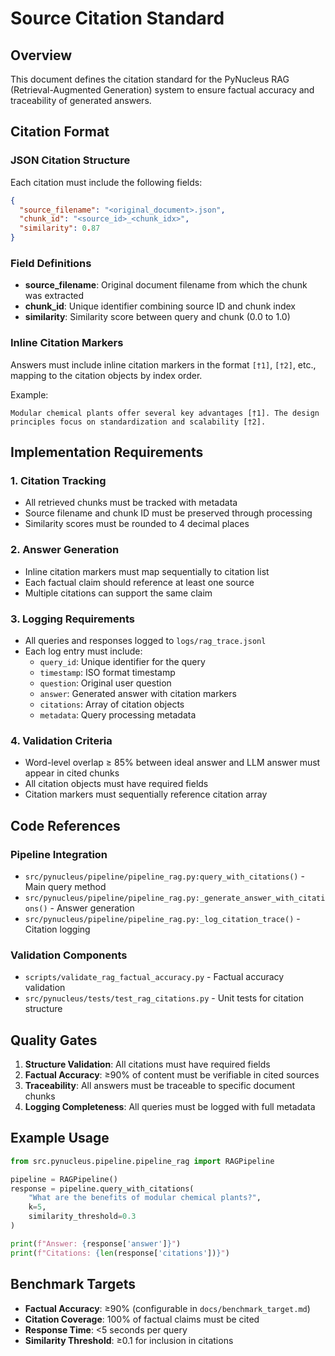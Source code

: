 # Source Citation Standard

## Overview

This document defines the citation standard for the PyNucleus RAG (Retrieval-Augmented Generation) system to ensure factual accuracy and traceability of generated answers.

## Citation Format

### JSON Citation Structure

Each citation must include the following fields:

```json
{
  "source_filename": "<original_document>.json",
  "chunk_id": "<source_id>_<chunk_idx>",
  "similarity": 0.87
}
```

### Field Definitions

- **source_filename**: Original document filename from which the chunk was extracted
- **chunk_id**: Unique identifier combining source ID and chunk index
- **similarity**: Similarity score between query and chunk (0.0 to 1.0)

### Inline Citation Markers

Answers must include inline citation markers in the format `[†1]`, `[†2]`, etc., mapping to the citation objects by index order.

Example:
```
Modular chemical plants offer several key advantages [†1]. The design principles focus on standardization and scalability [†2].
```

## Implementation Requirements

### 1. Citation Tracking
- All retrieved chunks must be tracked with metadata
- Source filename and chunk ID must be preserved through processing
- Similarity scores must be rounded to 4 decimal places

### 2. Answer Generation
- Inline citation markers must map sequentially to citation list
- Each factual claim should reference at least one source
- Multiple citations can support the same claim

### 3. Logging Requirements
- All queries and responses logged to `logs/rag_trace.jsonl`
- Each log entry must include:
  - `query_id`: Unique identifier for the query
  - `timestamp`: ISO format timestamp
  - `question`: Original user question
  - `answer`: Generated answer with citation markers
  - `citations`: Array of citation objects
  - `metadata`: Query processing metadata

### 4. Validation Criteria
- Word-level overlap ≥ 85% between ideal answer and LLM answer must appear in cited chunks
- All citation objects must have required fields
- Citation markers must sequentially reference citation array

## Code References

### Pipeline Integration
- `src/pynucleus/pipeline/pipeline_rag.py:query_with_citations()` - Main query method
- `src/pynucleus/pipeline/pipeline_rag.py:_generate_answer_with_citations()` - Answer generation
- `src/pynucleus/pipeline/pipeline_rag.py:_log_citation_trace()` - Citation logging

### Validation Components
- `scripts/validate_rag_factual_accuracy.py` - Factual accuracy validation
- `src/pynucleus/tests/test_rag_citations.py` - Unit tests for citation structure

## Quality Gates

1. **Structure Validation**: All citations must have required fields
2. **Factual Accuracy**: ≥90% of content must be verifiable in cited sources
3. **Traceability**: All answers must be traceable to specific document chunks
4. **Logging Completeness**: All queries must be logged with full metadata

## Example Usage

```python
from src.pynucleus.pipeline.pipeline_rag import RAGPipeline

pipeline = RAGPipeline()
response = pipeline.query_with_citations(
    "What are the benefits of modular chemical plants?",
    k=5,
    similarity_threshold=0.3
)

print(f"Answer: {response['answer']}")
print(f"Citations: {len(response['citations'])}")
```

## Benchmark Targets

- **Factual Accuracy**: ≥90% (configurable in `docs/benchmark_target.md`)
- **Citation Coverage**: 100% of factual claims must be cited
- **Response Time**: <5 seconds per query
- **Similarity Threshold**: ≥0.1 for inclusion in citations 